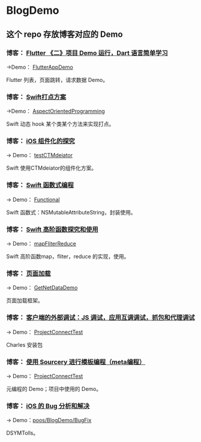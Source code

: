 # BlogDemo


## 这个 repo 存放博客对应的 Demo

### 博客： [Flutter 《二》项目 Demo 运行，Dart 语言简单学习 ](https://poos.github.io/2019/03/27/FlutterDemo/)

->Demo： [FlutterAppDemo](https://github.com/poos/BlogDemo/tree/master/FlutterAppDemo)

Flutter  列表，页面跳转，请求数据 Demo。

### 博客： [Swift打点方案](https://poos.github.io/2018/07/17/ProjectEvent/)

->Demo： [AspectOrientedProgramming](https://github.com/poos/BlogDemo/tree/master/AspectOrientedProgramming)

Swift 动态 hook 某个类某个方法来实现打点。


### 博客： [iOS 组件化的探究](https://poos.github.io/2018/10/10/Module/)
-> Demo： [testCTMdeiator](https://github.com/poos/BlogDemo/tree/master/testCTMdeiator)

Swift 使用CTMdeiator的组件化方案。


### 博客： [Swift 函数式编程](https://poos.github.io/2018/11/05/SwiftFunctional/)
-> Demo： [Functional](https://github.com/poos/BlogDemo/tree/master/Functional)

Swift  函数式：NSMutableAttributeString，封装使用。


### 博客： [Swift 高阶函数探究和使用](https://poos.github.io/2018/11/08/SwiftFunctional2/)
-> Demo： [mapFliterReduce](https://github.com/poos/BlogDemo/tree/master/mapFliterReduce)

Swift  高阶函数map，fliter，reduce 的实现，使用。


### 博客： [页面加载](https://github.com/poos/BlogDemo/tree/master/GetNetDataDemo/README.md)
-> Demo： [GetNetDataDemo](https://github.com/poos/BlogDemo/tree/master/GetNetDataDemo)

页面加载框架。


### 博客： [客户端的外部调试：JS 调试，应用互调调试，抓包和代理调试](https://poos.github.io/2018/11/12/ProjectConnectTest/)
-> Demo： [ProjectConnectTest](https://github.com/poos/BlogDemo/tree/master/ProjectConnectTest)

Charles 安装包       


### 博客： [使用 Sourcery 进行模板编程（meta编程）](https://poos.github.io/2018/12/27/Sourcery/)
-> Demo： [ProjectConnectTest](https://github.com/poos/BlogDemo/tree/master/ProjectConnectTest)

元编程的 Demo；项目中使用的 Demo。         


### 博客： [iOS 的 Bug 分析和解决](https://poos.github.io/2018/06/26/BugFix/)
-> Demo：[poos/BlogDemo/BugFix](https://github.com/poos/BlogDemo/tree/master/BugFix)

DSYMTolls。         
